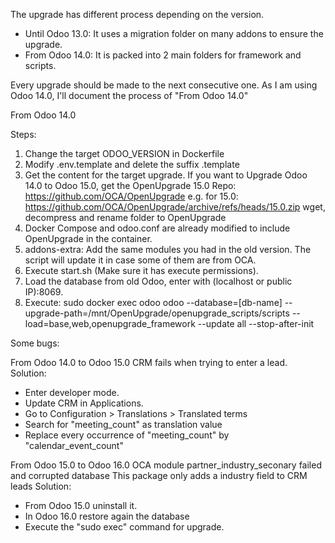 The upgrade has different process depending on the version.
- Until Odoo 13.0: It uses a migration folder on many addons to ensure the upgrade.
- From Odoo 14.0: It is packed into 2 main folders for framework and scripts.

Every upgrade should be made to the next consecutive one.
As I am using Odoo 14.0, I'll document the process of "From Odoo 14.0"

From Odoo 14.0

Steps:
1. Change the target ODOO_VERSION in Dockerfile
2. Modify .env.template and delete the suffix .template
3. Get the content for the target upgrade. If you want to Upgrade Odoo 14.0 to Odoo 15.0, get the OpenUpgrade 15.0
   Repo: https://github.com/OCA/OpenUpgrade
   e.g. for 15.0: https://github.com/OCA/OpenUpgrade/archive/refs/heads/15.0.zip
   wget, decompress and rename folder to OpenUpgrade
4. Docker Compose and odoo.conf are already modified to include OpenUpgrade in the container.
5. addons-extra: Add the same modules you had in the old version.
   The script will update it in case some of them are from OCA.
6. Execute start.sh (Make sure it has execute permissions).
7. Load the database from old Odoo, enter with (localhost or public IP):8069.
8. Execute: sudo docker exec odoo odoo --database=[db-name] --upgrade-path=/mnt/OpenUpgrade/openupgrade_scripts/scripts --load=base,web,openupgrade_framework --update all --stop-after-init

Some bugs:

From Odoo 14.0 to Odoo 15.0
CRM fails when trying to enter a lead.
Solution:
- Enter developer mode.
- Update CRM in Applications.
- Go to Configuration > Translations > Translated terms
- Search for "meeting_count" as translation value
- Replace every occurrence of "meeting_count" by "calendar_event_count"

From Odoo 15.0 to Odoo 16.0
OCA module partner_industry_seconary failed and corrupted database
This package only adds a industry field to CRM leads
Solution:
- From Odoo 15.0 uninstall it.
- In Odoo 16.0 restore again the database
- Execute the "sudo exec" command for upgrade.